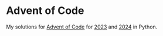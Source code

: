 # Advent of Code

My solutions for [Advent of Code](https://adventofcode.com/) for [2023](https://adventofcode.com/2023) and [2024](https://adventofcode.com/2024) in Python.

